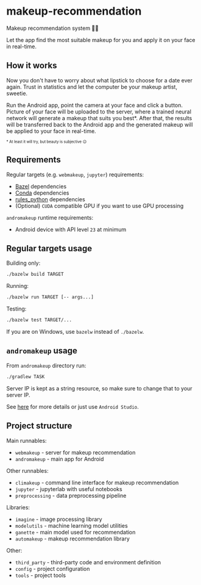 # makeup-recommendation

Makeup recommendation system 💄💅

Let the app find the most suitable makeup for you and apply it on your face in real-time.

## How it works

Now you don't have to worry about what lipstick to choose for a date ever again.
Trust in statistics and let the computer be your makeup artist, sweetie.

Run the Android app, point the camera at your face and click a button. 
Picture of your face will be uploaded to the server, 
where a trained neural network will generate a makeup that suits you best*.
After that, the results will be transferred back to the Android app
and the generated makeup will be applied to your face in real-time.

<sub><sup>* At least it will try, but beauty is subjective 😉</sup></sub>

## Requirements

Regular targets (e.g. ```webmakeup```, ```jupyter```) requirements:
- [Bazel](https://www.bazel.build/) dependencies
- [Conda](https://docs.conda.io/projects/conda/en/latest/user-guide/install/#system-requirements) dependencies
- [rules_python](https://github.com/bazelbuild/rules_python) dependencies
- (Optional) ```CUDA``` compatible GPU if you want to use GPU processing

```andromakeup``` runtime requirements:
- Android device with API level ```23``` at minimum

## Regular targets usage

Building only:

```sh
./bazelw build TARGET
```

Running:

```sh
./bazelw run TARGET [-- args...]
```

Testing:

```sh
./bazelw test TARGET/...
```

If you are on Windows, use ```bazelw``` instead of ```./bazelw```.

## ```andromakeup``` usage

From ```andromakeup``` directory run:

```bash
./gradlew TASK
```

Server IP is kept as a string resource, so make sure to change that to your server IP.

See [here](https://developer.android.com/studio/build/building-cmdline) for more details or just use ```Android Studio```.

## Project structure

Main runnables:
- ```webmakeup``` - server for makeup recommendation
- ```andromakeup``` - main app for Android

Other runnables:
- ```climakeup``` - command line interface for makeup recommendation
- ```jupyter``` - jupyterlab with useful notebooks
- ```preprocessing``` - data preprocessing pipeline

Libraries:
- ```imagine``` - image processing library
- ```modelutils``` - machine learning model utilities
- ```ganette``` - main model used for recommendation
- ```automakeup``` - makeup recommendation library

Other:
- ```third_party``` - third-party code and environment definition
- ```config``` - project configuration
- ```tools``` - project tools
